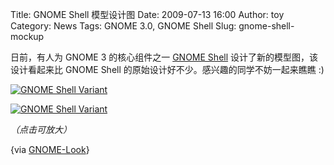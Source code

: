 Title: GNOME Shell 模型设计图
Date: 2009-07-13 16:00
Author: toy
Category: News
Tags: GNOME 3.0, GNOME Shell
Slug: gnome-shell-mockup

日前，有人为 GNOME 3 的核心组件之一 [GNOME
Shell](http://linuxtoy.org/archives/gnome-shell.html)
设计了新的模型图，该设计看起来比 GNOME Shell
的原始设计好不少。感兴趣的同学不妨一起来瞧瞧 :)

[![GNOME Shell
Variant](http://i.linuxtoy.org/images/2009/07/gnome-shell-v1-thumb.jpg)](http://i.linuxtoy.org/images/2009/07/gnome-shell-v1.jpg)

[![GNOME Shell
Variant](http://i.linuxtoy.org/images/2009/07/gnome-shell-v2-thumb.jpg)](http://i.linuxtoy.org/images/2009/07/gnome-shell-v2.jpg)

*（点击可放大）*

{via
[GNOME-Look](http://www.gnome-look.org/content/show.php/A+Gnome-Shell+Variant?action=content&content=108332)}
